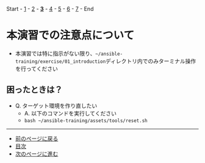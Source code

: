 Start - [1](step1.md) - [2](step2.md) - [**3**](step3.md) - [4](step4.md) - [5](step5.md) - [6](step6.md) - [7](step7.md) - End

# 本演習での注意点について

* 本演習では特に指示がない限り、`~/ansible-training/exercise/01_introduction`ディレクトリ内でのみターミナル操作を行ってください

## 困ったときは？

* Q. ターゲット環境を作り直したい
    * A. 以下のコマンドを実行してください
    * `bash ~/ansible-training/assets/tools/reset.sh`

---

- [前のページに戻る](step2.md)
- [目次](README.md)
- [次のページに進む](step4.md)
